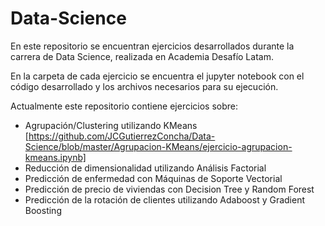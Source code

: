# Data-Science

En este repositorio se encuentran ejercicios desarrollados durante la carrera de Data Science, realizada en Academia Desafío Latam.

En la carpeta de cada ejercicio se encuentra el jupyter notebook con el código desarrollado y los archivos necesarios para su ejecución.

Actualmente este repositorio contiene ejercicios sobre:

- Agrupación/Clustering utilizando KMeans [https://github.com/JCGutierrezConcha/Data-Science/blob/master/Agrupacion-KMeans/ejercicio-agrupacion-kmeans.ipynb]
- Reducción de dimensionalidad utilizando Análisis Factorial
- Predicción de enfermedad con Máquinas de Soporte Vectorial
- Predicción de precio de viviendas con Decision Tree y Random Forest
- Predicción de la rotación de clientes utilizando Adaboost y Gradient Boosting

